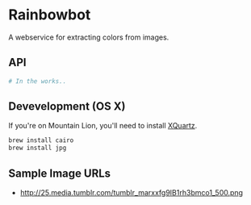 Rainbowbot
==========

A webservice for extracting colors from images.

## API

```sh
# In the works..
```

## Devevelopment (OS X)

If you're on Mountain Lion, you'll need to install [XQuartz](https://xquartz.macosforge.org).

```sh
brew install cairo
brew install jpg
```

## Sample Image URLs

- http://25.media.tumblr.com/tumblr_marxxfg9IB1rh3bmco1_500.png

